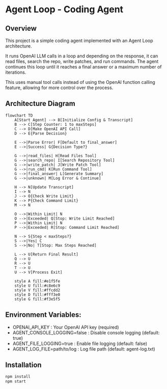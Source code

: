 # Agent Loop - Coding Agent

## Overview

This project is a simple coding agent implemented with an Agent Loop architecture.

It runs OpenAI LLM calls in a loop and depending on the response, it can read files, search the repo, write patches, and run commands. The agent continues this loop until it reaches a final answer or a maximum number of iterations.

This uses manual tool calls instead of using the OpenAI function calling feature, allowing for more control over the process.

## Architecture Diagram

```mermaid
flowchart TD
    A[Start Agent] --> B[Initialize Config & Transcript]
    B --> C[Step Counter: 1 to maxSteps]
    C --> D[Make OpenAI API Call]
    D --> E{Parse Decision}

    E -->|Parse Error| F[Default to final_answer]
    E -->|Success| G{Decision Type?}

    G -->|read_files| H[Read Files Tool]
    G -->|search_repo| I[Search Repository Tool]
    G -->|write_patch| J[Write Patch Tool]
    G -->|run_cmd| K[Run Command Tool]
    G -->|final_answer| L[Generate Summary]
    G -->|unknown| M[Log Error & Continue]

    H --> N[Update Transcript]
    I --> N
    J --> O{Check Write Limit}
    K --> P{Check Command Limit}
    M --> N

    O -->|Within Limit| N
    O -->|Exceeded| Q[Stop: Write Limit Reached]
    P -->|Within Limit| N
    P -->|Exceeded| R[Stop: Command Limit Reached]

    N --> S{Step < maxSteps?}
    S -->|Yes| C
    S -->|No| T[Stop: Max Steps Reached]

    L --> U[Return Final Result]
    Q --> U
    R --> U
    T --> U
    U --> V[Process Exit]

    style A fill:#e1f5fe
    style U fill:#c8e6c9
    style V fill:#ffcdd2
    style D fill:#fff3e0
    style G fill:#f3e5f5
```

## Environment Variables:

- OPENAI_API_KEY : Your OpenAI API key (required)
- AGENT_CONSOLE_LOGGING=false : Disable console logging (default: true)
- AGENT_FILE_LOGGING=true : Enable file logging (default: false)
- AGENT_LOG_FILE=path/to/log : Log file path (default: agent-log.txt)

## Installation

```bash
npm install
npm start
```
